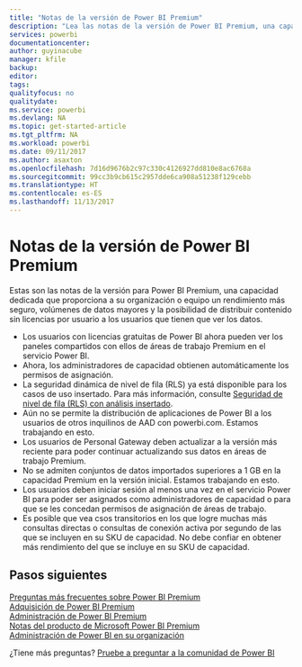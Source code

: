 ```yaml
---
title: "Notas de la versión de Power BI Premium"
description: "Lea las notas de la versión de Power BI Premium, una capacidad dedicada para su organización o equipo."
services: powerbi
documentationcenter: 
author: guyinacube
manager: kfile
backup: 
editor: 
tags: 
qualityfocus: no
qualitydate: 
ms.service: powerbi
ms.devlang: NA
ms.topic: get-started-article
ms.tgt_pltfrm: NA
ms.workload: powerbi
ms.date: 09/11/2017
ms.author: asaxton
ms.openlocfilehash: 7d16d9676b2c97c330c4126927dd810e8ac6768a
ms.sourcegitcommit: 99cc3b9cb615c2957dde6ca908a51238f129cebb
ms.translationtype: HT
ms.contentlocale: es-ES
ms.lasthandoff: 11/13/2017
---
```

# <a name="power-bi-premium-release-notes"></a>Notas de la versión de Power BI Premium
Estas son las notas de la versión para Power BI Premium, una capacidad dedicada que proporciona a su organización o equipo un rendimiento más seguro, volúmenes de datos mayores y la posibilidad de distribuir contenido sin licencias por usuario a los usuarios que tienen que ver los datos.

* Los usuarios con licencias gratuitas de Power BI ahora pueden ver los paneles compartidos con ellos de áreas de trabajo Premium en el servicio Power BI.
* Ahora, los administradores de capacidad obtienen automáticamente los permisos de asignación.
* La seguridad dinámica de nivel de fila (RLS) ya está disponible para los casos de uso insertado. Para más información, consulte [Seguridad de nivel de fila (RLS) con análisis insertado](developer/embedded-row-level-security.md).
* Aún no se permite la distribución de aplicaciones de Power BI a los usuarios de otros inquilinos de AAD con powerbi.com. Estamos trabajando en esto.
* Los usuarios de Personal Gateway deben actualizar a la versión más reciente para poder continuar actualizando sus datos en áreas de trabajo Premium.
* No se admiten conjuntos de datos importados superiores a 1 GB en la capacidad Premium en la versión inicial. Estamos trabajando en esto.
* Los usuarios deben iniciar sesión al menos una vez en el servicio Power BI para poder ser asignados como administradores de capacidad o para que se les concedan permisos de asignación de áreas de trabajo.
* Es posible que vea csos transitorios en los que logre muchas más consultas directas o consultas de conexión activa por segundo de las que se incluyen en su SKU de capacidad. No debe confiar en obtener más rendimiento del que se incluye en su SKU de capacidad.

## <a name="next-steps"></a>Pasos siguientes
[Preguntas más frecuentes sobre Power BI Premium](service-premium-faq.md)  
[Adquisición de Power BI Premium](service-admin-premium-purchase.md)  
[Administración de Power BI Premium](service-admin-premium-manage.md)  
[Notas del producto de Microsoft Power BI Premium](https://aka.ms/pbipremiumwhitepaper)  
[Administración de Power BI en su organización](service-admin-administering-power-bi-in-your-organization.md)  

¿Tiene más preguntas? [Pruebe a preguntar a la comunidad de Power BI](https://community.powerbi.com/)

